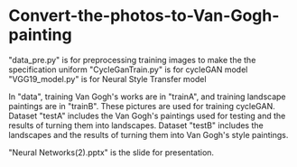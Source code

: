 # Convert-the-photos-to-Van-Gogh-painting

"data_pre.py" is for preprocessing training images to make the the specification uniform
"CycleGanTrain.py" is for cycleGAN model
"VGG19_model.py" is for Neural Style Transfer model

In "data", training Van Gogh's works are in "trainA", and training landscape paintings are in "trainB". These pictures are used for training cycleGAN.
Dataset "testA" includes the Van Gogh's paintings used for testing and the results of turning them into landscapes.
Dataset "testB" includes the landscapes and the results of turning them into Van Gogh's style paintings.

"Neural Networks(2).pptx" is the slide for presentation.
